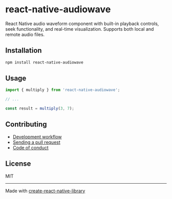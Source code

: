 # react-native-audiowave

React Native audio waveform component with built-in playback controls, seek functionality, and real-time visualization. Supports both local and remote audio files.

## Installation


```sh
npm install react-native-audiowave
```


## Usage


```js
import { multiply } from 'react-native-audiowave';

// ...

const result = multiply(3, 7);
```


## Contributing

- [Development workflow](CONTRIBUTING.md#development-workflow)
- [Sending a pull request](CONTRIBUTING.md#sending-a-pull-request)
- [Code of conduct](CODE_OF_CONDUCT.md)

## License

MIT

---

Made with [create-react-native-library](https://github.com/callstack/react-native-builder-bob)
